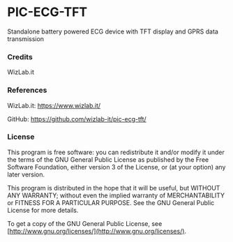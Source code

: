 # PIC-ECG-TFT

Standalone battery powered ECG device with TFT display and GPRS data transmission



### Credits

WizLab.it



### References

WizLab.it: https://www.wizlab.it/

GitHub: https://github.com/wizlab-it/pic-ecg-tft/



### License

This program is free software: you can redistribute it and/or modify
it under the terms of the GNU General Public License as published by
the Free Software Foundation, either version 3 of the License, or
(at your option) any later version.

This program is distributed in the hope that it will be useful,
but WITHOUT ANY WARRANTY; without even the implied warranty of
MERCHANTABILITY or FITNESS FOR A PARTICULAR PURPOSE. See the
GNU General Public License for more details.

To get a copy of the GNU General Public License, see [http://www.gnu.org/licenses/](http://www.gnu.org/licenses/).
